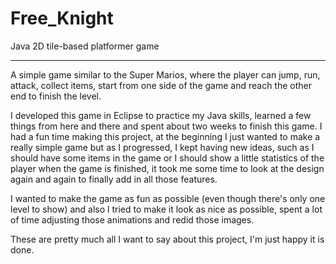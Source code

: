 # Free_Knight

Java 2D tile-based platformer game
**************************************************

A simple game similar to the Super Marios, where the player can jump, run, attack, collect items, start from one side of the game
and reach the other end to finish the level.

I developed this game in Eclipse to practice my Java skills, learned a few things from here and there and spent about two weeks
to finish this game. I had a fun time making this project, at the beginning I just wanted to make a really simple game but as I 
progressed, I kept having new ideas, such as I should have some items in the game or I should show a little statistics of the 
player when the game is finished, it took me some time to look at the design again and again to finally add in all those features.

I wanted to make the game as fun as possible (even though there's only one level to show) and also l tried to make it look as nice as
possible, spent a lot of time adjusting those animations and redid those images.

These are pretty much all I want to say about this project, I'm just happy it is done.

